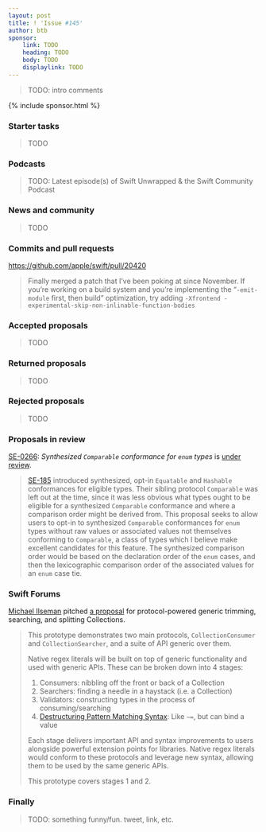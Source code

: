 ```yaml
---
layout: post
title: ! 'Issue #145'
author: btb
sponsor:
    link: TODO
    heading: TODO
    body: TODO
    displaylink: TODO
---
```


> TODO: intro comments

<!--excerpt-->

{% include sponsor.html %}

### Starter tasks

> TODO

### Podcasts

> TODO: Latest episode(s) of Swift Unwrapped & the Swift Community Podcast

### News and community

> TODO

### Commits and pull requests

https://github.com/apple/swift/pull/20420

> Finally merged a patch that I’ve been poking at since November. If you’re working on a build system and you’re implementing the “`-emit-module` first, then build” optimization, try adding `-Xfrontend -experimental-skip-non-inlinable-function-bodies`

### Accepted proposals

> TODO

### Returned proposals

> TODO

### Rejected proposals

> TODO

### Proposals in review

[SE-0266](https://github.com/apple/swift-evolution/blob/master/proposals/0266-synthesized-comparable-for-enumerations.md): *Synthesized `Comparable` conformance for `enum` types* is [under review](https://forums.swift.org/t/se-0266-synthesized-comparable-conformance-for-enum-types/29457).

> [SE-185](https://github.com/apple/swift-evolution/blob/master/proposals/0185-synthesize-equatable-hashable.md)
introduced synthesized, opt-in `Equatable` and `Hashable` conformances for
eligible types. Their sibling protocol `Comparable` was left out at the time,
since it was less obvious what types ought to be eligible for a synthesized
`Comparable` conformance and where a comparison order might be derived from.
This proposal seeks to allow users to opt-in to synthesized `Comparable`
conformances for `enum` types without raw values or associated values not
themselves conforming to `Comparable`, a class of types which I believe make
excellent candidates for this feature. The synthesized comparison order would be
based on the declaration order of the `enum` cases, and then the lexicographic
comparison order of the associated values for an `enum` case tie.

### Swift Forums

[Michael Ilseman](https://twitter.com/ilseman/) pitched [a proposal](https://forums.swift.org/t/prototype-protocol-powered-generic-trimming-searching-splitting/29415)
for protocol-powered generic trimming, searching, and splitting Collections.

> This prototype demonstrates two main protocols, `CollectionConsumer` and
`CollectionSearcher`, and a suite of API generic over them.
>
> Native regex literals will be built on top of generic functionality and used
with generic APIs. These can be broken down into 4 stages:
>
> 1. Consumers: nibbling off the front or back of a Collection
> 2. Searchers: finding a needle in a haystack (i.e. a Collection)
> 3. Validators: constructing types in the process of consuming/searching
> 4. [Destructuring Pattern Matching Syntax](https://gist.github.com/milseman/bb39ef7f170641ae52c13600a512782f#syntax-for-destructing-matching):
Like `~=`, but can bind a value
>
> Each stage delivers important API and syntax improvements to users alongside
powerful extension points for libraries. Native regex literals would conform to
these protocols and leverage new syntax, allowing them to be used by the same
generic APIs.
>
> This prototype covers stages 1 and 2.

### Finally

> TODO: something funny/fun. tweet, link, etc.
